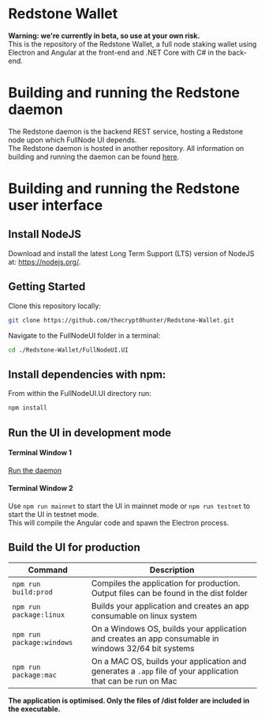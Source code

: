 # Redstone Wallet

__Warning: we're currently in beta, so use at your own risk.__  
This is the repository of the Redstone Wallet, a full node staking wallet using Electron and Angular at the front-end and .NET Core with C# in the back-end.

# Building and running the Redstone daemon

The Redstone  daemon is the backend REST service, hosting a Redstone node upon which FullNode UI depends.  
The Redstone daemon is hosted in another repository. All information on building and running the daemon can be found [here](https://github.com/spartacrypt/Redstone/blob/master/Documentation/getting-started.md).

# Building and running the Redstone user interface

## Install NodeJS

Download and install the latest Long Term Support (LTS) version of NodeJS at: https://nodejs.org/. 

## Getting Started

Clone this repository locally:

``` bash
git clone https://github.com/thecrypt0hunter/Redstone-Wallet.git
```

Navigate to the FullNodeUI folder in a terminal:
``` bash
cd ./Redstone-Wallet/FullNodeUI.UI
```

## Install dependencies with npm:

From within the FullNodeUI.UI directory run:

``` bash
npm install
```

## Run the UI in development mode

#### Terminal Window 1
[Run the daemon](https://github.com/spartacrypt/Redstone/blob/master/Documentation/getting-started.md)  

#### Terminal Window 2
Use `npm run mainnet` to start the UI in mainnet mode or `npm run testnet` to start the UI in testnet mode.  
This will compile the Angular code and spawn the Electron process.

## Build the UI for production

|Command|Description|
|--|--|
|`npm run build:prod`| Compiles the application for production. Output files can be found in the dist folder |
|`npm run package:linux`| Builds your application and creates an app consumable on linux system |
|`npm run package:windows`| On a Windows OS, builds your application and creates an app consumable in windows 32/64 bit systems |
|`npm run package:mac`|  On a MAC OS, builds your application and generates a `.app` file of your application that can be run on Mac |

**The application is optimised. Only the files of /dist folder are included in the executable.**

